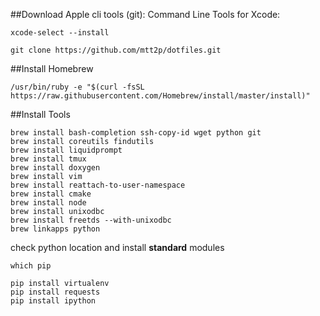 ##Download Apple cli tools (git):
Command Line Tools for Xcode:

	xcode-select --install
	
	git clone https://github.com/mtt2p/dotfiles.git

##Install Homebrew


	/usr/bin/ruby -e "$(curl -fsSL https://raw.githubusercontent.com/Homebrew/install/master/install)"
	
##Install Tools



	brew install bash-completion ssh-copy-id wget python git
	brew install coreutils findutils
	brew install liquidprompt
	brew install tmux 
	brew install doxygen
	brew install vim
	brew install reattach-to-user-namespace
	brew install cmake
	brew install node 
	brew install unixodbc
	brew install freetds --with-unixodbc
	brew linkapps python
	
check python location and install **standard** modules

	which pip
	
	pip install virtualenv
	pip install requests
	pip install ipython
	
	

	